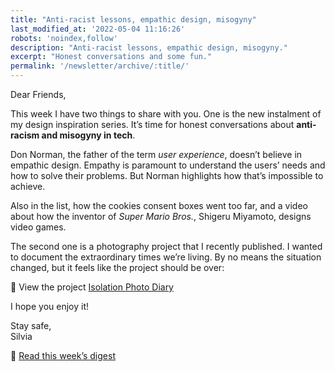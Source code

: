 ```yaml
---
title: "Anti-racist lessons, empathic design, misogyny"
last_modified_at: '2022-05-04 11:16:26'
robots: 'noindex,follow'
description: "Anti-racist lessons, empathic design, misogyny."
excerpt: "Honest conversations and some fun."
permalink: '/newsletter/archive/:title/'
---
```

Dear Friends,

This week I have two things to share with you. One is the new instalment of my design inspiration series. It’s time for honest conversations about **anti-racism and misogyny in tech**.

Don Norman, the father of the term *user experience*, doesn’t believe in empathic design. Empathy is paramount to understand the users’ needs and how to solve their problems. But Norman highlights how that’s impossible to achieve. 

Also in the list, how the cookies consent boxes went too far, and a video about how the inventor of *Super Mario Bros.*, Shigeru Miyamoto, designs video games.

The second one is a photography project that I recently published. I wanted to document the extraordinary times we’re living. By no means the situation changed, but it feels like the project should be over:

<p class="detached">🔗 View the project <a href="https://silviamaggidesign.com/photography/isolation-photo-diary/">Isolation Photo Diary</a></p>

<p class="detached">I hope you enjoy it!</p>

<p class="detached">Stay safe,<br>
Silvia</p>

<p class="detached">🔗 <a href="https://silviamaggidesign.com/design-digested/design-digested-empathic-design/">Read this week’s digest</a></p>